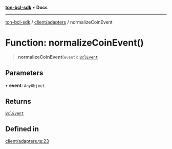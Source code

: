 [**ton-bcl-sdk**](../../../README.md) • **Docs**

***

[ton-bcl-sdk](../../../modules.md) / [client/adapters](../README.md) / normalizeCoinEvent

# Function: normalizeCoinEvent()

> **normalizeCoinEvent**(`event`): [`BclEvent`](../../types/type-aliases/BclEvent.md)

## Parameters

• **event**: `AnyObject`

## Returns

[`BclEvent`](../../types/type-aliases/BclEvent.md)

## Defined in

[client/adapters.ts:23](https://github.com/ton-fun-tech/ton-bcl-sdk/blob/dd5e1aad56460b504ee72a0e5d189cd8ce611083/src/client/adapters.ts#L23)
